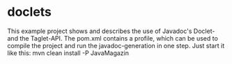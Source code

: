 # doclets
This example project shows and describes the use of Javadoc's Doclet- and the Taglet-API. The pom.xml contains a profile, which can be used to compile the project and run the javadoc-generation in one step.
Just start it like this:
mvn clean install -P JavaMagazin
